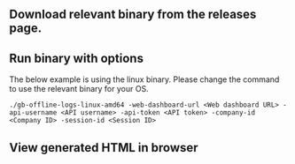 ## Download relevant binary from the releases page.

## Run binary with options

The below example is using the linux binary. Please change the command to use the relevant binary for your OS.

```
./gb-offline-logs-linux-amd64 -web-dashboard-url <Web dashboard URL> -api-username <API username> -api-token <API token> -company-id <Company ID> -session-id <Session ID>
```

## View generated HTML in browser
